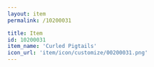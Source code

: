 ```yaml
---
layout: item
permalink: /10200031

title: Item
id: 10200031
item_name: 'Curled Pigtails'
icon_url: 'item/icon/customize/00200031.png'
---
```

